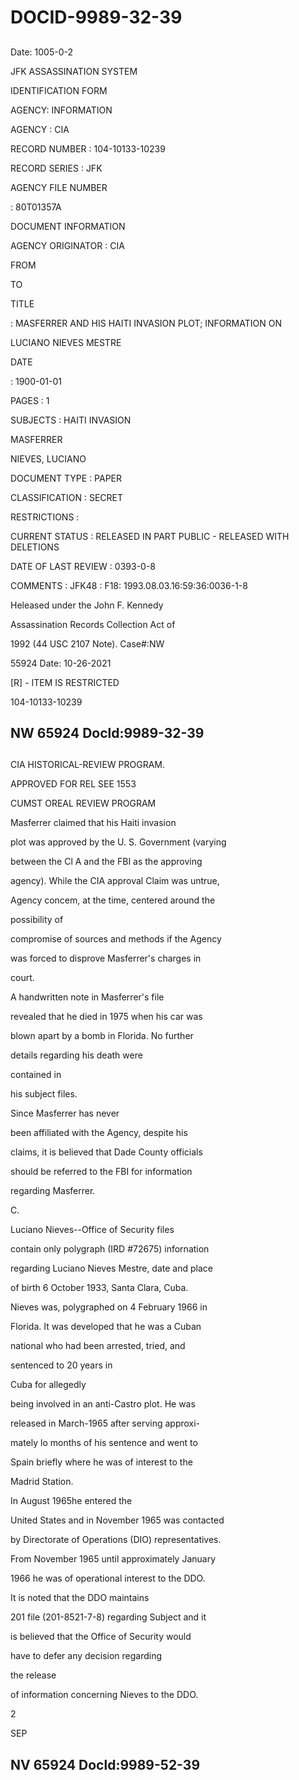 # DOCID-9989-32-39

##
Date: 1005-0-2

JFK ASSASSINATION SYSTEM

IDENTIFICATION FORM

AGENCY: INFORMATION

AGENCY : CIA

RECORD NUMBER : 104-10133-10239

RECORD SERIES : JFK

AGENCY FILE NUMBER

: 80T01357A

DOCUMENT INFORMATION

AGENCY ORIGINATOR : CIA

FROM

TO

TITLE

: MASFERRER AND HIS HAITI INVASION PLOT; INFORMATION ON

LUCIANO NIEVES MESTRE

DATE

: 1900-01-01

PAGES : 1

SUBJECTS : HAITI INVASION

MASFERRER

NIEVES, LUCIANO

DOCUMENT TYPE : PAPER

CLASSIFICATION : SECRET

RESTRICTIONS :

CURRENT STATUS : RELEASED IN PART PUBLIC - RELEASED WITH DELETIONS

DATE OF LAST REVIEW : 0393-0-8

COMMENTS : JFK48 : F18: 1993.08.03.16:59:36:0036-1-8

Heleased under the John F. Kennedy

Assassination Records Collection Act of

1992 (44 USC 2107 Note). Case#:NW

55924 Date: 10-26-2021

[R] - ITEM IS RESTRICTED

104-10133-10239

NW 65924 Docld:9989-32-39
---

##
CIA HISTORICAL-REVIEW PROGRAM.

APPROVED FOR REL SEE 1553

CUMST OREAL REVIEW PROGRAM

Masferrer claimed that his Haiti invasion

plot was approved by the U. S. Government (varying

between the Cl A and the FBI as the approving

agency). While the CIA approval Claim was untrue,

Agency concem, at the time, centered around the

possibility of

compromise of sources and methods if the Agency

was forced to disprove Masferrer's charges in

court.

A handwritten note in Masferrer's file

revealed that he died in 1975 when his car was

blown apart by a bomb in Florida. No further

details regarding his death were

contained in

his subject files.

Since Masferrer has never

been affiliated with the Agency, despite his

claims, it is believed that Dade County officials

should be referred to the FBI for information

regarding Masferrer.

C.

Luciano Nieves--Office of Security files

contain only polygraph (IRD #72675) infornation

regarding Luciano Nieves Mestre, date and place

of birth 6 October 1933, Santa Clara, Cuba.

Nieves was, polygraphed on 4 February 1966 in

Florida. It was developed that he was a Cuban

national who had been arrested, tried, and

sentenced to 20 years in

Cuba for allegedly

being involved in an anti-Castro plot. He was

released in March-1965 after serving approxi-

mately lo months of his sentence and went to

Spain briefly where he was of interest to the

Madrid Station.

In August 1965he entered the

United States and in November 1965 was contacted

by Directorate of Operations (DIO) representatives.

From November 1965 until approximately January

1966 he was of operational interest to the DDO.

It is noted that the DDO maintains

201 file (201-8521-7-8) regarding Subject and it

is believed that the Office of Security would

have to defer any decision regarding

the release

of information concerning Nieves to the DDO.

2

SEP

NV 65924 Docld:9989-52-39
---

